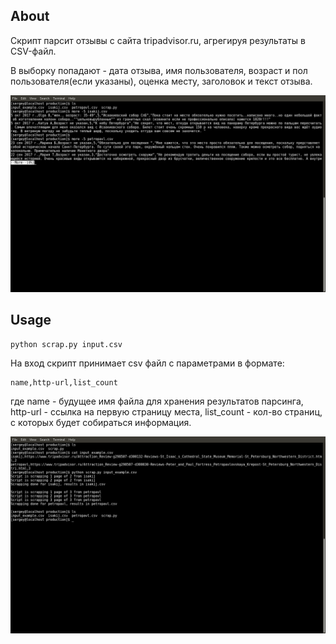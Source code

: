 ## About
Скрипт парсит отзывы с сайта tripadvisor.ru, агрегируя результаты в CSV-файл.

В выборку попадают - дата отзыва, имя пользователя, возраст и пол пользователя(если указаны), оценка месту, заголовок и текст отзыва.

![Alt text](images/results.png?raw=true "Usage example")

## Usage
```
python scrap.py input.csv
```

На вход скрипт принимает csv файл с параметрами в формате:
```
name,http-url,list_count
```
где name - будущее имя файла для хранения результатов парсинга, http-url - ссылка на первую страницу места, list_count - кол-во страниц, с которых будет собираться информация.

![Alt text](images/example.png?raw=true "Usage example")